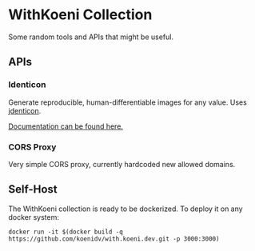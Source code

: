 # WithKoeni Collection

Some random tools and APIs that might be useful.

## APIs

### Identicon

Generate reproducible, human-differentiable images for any value. Uses [jdenticon](https://jdenticon.com/).

[Documentation can be found here.](https://with.koeni.dev/identicon)

### CORS Proxy

Very simple CORS proxy, currently hardcoded new allowed domains.

## Self-Host

The WithKoeni collection is ready to be dockerized. To deploy it on any docker system:

`docker run -it $(docker build -q https://github.com/koenidv/with.koeni.dev.git -p 3000:3000)`
